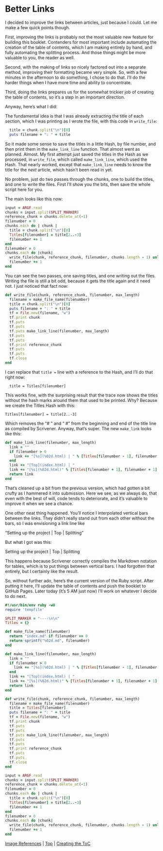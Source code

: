 # Better Links #

I decided to improve the links between articles, just because I could. Let me make a few quick points though.

First, improving the links is probably not the most valuable new feature for building this booklet. Contenders for most important include automating the creation of the table of contents, which I am making entirely by hand, and fully automating the splitting process. And those things might be more valuable to you, the reader as well.

Second, with the making of links so nicely factored out into a separate method, improving their formatting became very simple. So, with a few minutes in the afternoon to do something, I chose to do that. I’ll do the harder things when I have more time and ability to concentrate.

Third, doing the links prepares us for the somewhat trickier job of creating the table of contents, so it’s a step in an important direction.

Anyway, here’s what I did:

The fundamental idea is that I was already extracting the title of each section, which I was printing as I wrote the file, with this code in `write_file`:

```ruby
  title = chunk.split("\n")[0]
  puts filename + ": " + title
```

So it made some sense to save the titles in a little Hash, by file number, and then print them in the `make_link_line` function. That almost went as planned. Almost. My first attempt just saved the titles in the Hash as we processed, in `write_file`, which called `make_link_line`, which used the Hash. That nearly worked, except that `make_link_line` needs to know the title for the *next* article, which hasn’t been read in yet.

No problem,  just do two passes through the chunks, one to build the titles, and one to write the files. First I’ll show you the bits, then save the whole script here for you.

The main looks like this now:

```ruby
input = ARGF.read
chunks = input.split(SPLIT_MARKER)
reference_chunk = chunks.delete_at(-1)
filenumber = 0
chunks.each do | chunk |
  title = chunk.split("\n")[0]
  Titles[filenumber] = title[2..-3]
  filenumber += 1
end
filenumber = 0
chunks.each do |chunk|
  write_file(chunk, reference_chunk, filenumber, chunks.length - 1) unless chunk.length < 1
  filenumber += 1
end
```

You can see the two passes, one saving titles, and one writing out the files. Writing the file is still a bit odd, because it gets the title again and it need not. I just noticed that fact now:

```ruby
def write_file(chunk, reference_chunk, filenumber, max_length)
  filename = make_file_name(filenumber)
  title = chunk.split("\n")[0]
  puts filename + ": " + title
  tf = File.new(filename, "w")
  tf.print chunk
  tf.puts
  tf.puts
  tf.puts make_link_line(filenumber, max_length)
  tf.puts
  tf.puts
  tf.print reference_chunk
  tf.puts
  tf.puts
  tf.close
end
```

I can replace that `title =` line with a reference to the Hash, and I’ll do that right now: 

`  title = Titles[filenumber]`

This works fine, with the surprising result that the trace now shows the titles without the hash marks around them that used to be printed. Why? Because we create the Titles Hash with this:

`Titles[filenumber] = title[2..-3]`

Which removes the “# “ and “ #” from the beginning and end of the title line as compiled by Scrivener. Anyway, that’s super. The new `make_link` looks like this:

```ruby
def make_link_line(filenumber, max_length)
  link = ""
  if filenumber > 0
    link += "[%s](%02d.html) | " % [Titles[filenumber - 1], filenumber - 1]
  end
  link += "[Top](index.html) | "
  link += "[%s](%02d.html)" % [Titles[filenumber + 1], filenumber + 1] unless filenumber >= max_length
  return link
end
```

That’s cleaned up a bit from the previous version, which had gotten a bit crufty as I hammered it into submission. Here we see, as we always do, that even with the best of will, code tends to deteriorate, and it’s valuable to improve it when we see a chance. 

One other neat thing happened. You’ll notice I interpolated vertical bars between the links. They didn’t really stand out from each other without the bars, so I was envisioning a link line like

“Setting up the project \| Top \| Splitting”

But what I got was this:

Setting up the project | Top | Splitting

This happens because Scrivener correctly compiles the Markdown notation for tables, which is to put things between vertical bars. I had forgotten that entirely, but I certainly like the result.

So, without further ado, here’s the current version of the Ruby script. After putting it here, I’ll update the table of contents and push the booklet to GitHub Pages. Later today (it’s 5 AM just now) I’ll work on whatever I decide to do next.

```ruby
#!/usr/bin/env ruby -wU
require 'tempfile'

SPLIT_MARKER = "----\n\n"
Titles = {}

def make_file_name(filenumber)
  return "index.md" if filenumber == 0
  return sprintf("%02d.md", filenumber)
end

def make_link_line(filenumber, max_length)
  link = ""
  if filenumber > 0
    link += "[%s](%02d.html) | " % [Titles[filenumber - 1], filenumber - 1]
  end
  link += "[Top](index.html) | "
  link += "[%s](%02d.html)" % [Titles[filenumber + 1], filenumber + 1] unless filenumber >= max_length
  return link
end

def write_file(chunk, reference_chunk, filenumber, max_length)
  filename = make_file_name(filenumber)
  title = Titles[filenumber]
  puts filename + ": " + title
  tf = File.new(filename, "w")
  tf.print chunk
  tf.puts
  tf.puts
  tf.puts make_link_line(filenumber, max_length)
  tf.puts
  tf.puts
  tf.print reference_chunk
  tf.puts
  tf.puts
  tf.close
end

input = ARGF.read
chunks = input.split(SPLIT_MARKER)
reference_chunk = chunks.delete_at(-1)
filenumber = 0
chunks.each do | chunk |
  title = chunk.split("\n")[0]
  Titles[filenumber] = title[2..-3]
  filenumber += 1
end
filenumber = 0
chunks.each do |chunk|
  write_file(chunk, reference_chunk, filenumber, chunks.length - 1) unless chunk.length < 1
  filenumber += 1
end
```



[Image References](16.html) | [Top](index.html) | [Creating the ToC](18.html)




[ScreenShot2018-06-17at5.43.41AM]: ScreenShot2018-06-17at5.43.41AM.png

[ScreenShot2018-06-15at3.48.45AM]: ScreenShot2018-06-15at3.48.45AM.png

[ScreenShot2018-06-15at3.56.55AM]: ScreenShot2018-06-15at3.56.55AM.png

[ScreenShot2018-06-15at3.59.33AM]: ScreenShot2018-06-15at3.59.33AM.png

[ScreenShot2018-06-15at4.15.13AM]: ScreenShot2018-06-15at4.15.13AM.png

[ScreenShot2018-06-15at4.31.51AM]: ScreenShot2018-06-15at4.31.51AM.png

[ScreenShot2018-06-15at4.33.00AM]: ScreenShot2018-06-15at4.33.00AM.png

[ScreenShot2018-06-15at4.34.19AM]: ScreenShot2018-06-15at4.34.19AM.png

[ScreenShot2018-06-15at4.35.50AM]: ScreenShot2018-06-15at4.35.50AM.png

[ScreenShot2018-06-15at4.53.51AM]: ScreenShot2018-06-15at4.53.51AM.png

[ScreenShot2018-06-15at4.55.43AM]: ScreenShot2018-06-15at4.55.43AM.png

[ScreenShot2018-06-15at5.07.22AM]: ScreenShot2018-06-15at5.07.22AM.png

[ScreenShot2018-06-15at5.12.50AM]: ScreenShot2018-06-15at5.12.50AM.png

[ScreenShot2018-06-15at5.14.54AM]: ScreenShot2018-06-15at5.14.54AM.png

[ScreenShot2018-06-15at9.24.21AM]: ScreenShot2018-06-15at9.24.21AM.png

[ScreenShot2018-06-15at9.59.53AM]: ScreenShot2018-06-15at9.59.53AM.png

[ScreenShot2018-06-16at7.47.10AM]: ScreenShot2018-06-16at7.47.10AM.png

[ScreenShot2018-06-17at6.41.19AM]: ScreenShot2018-06-17at6.41.19AM.png

[ScreenShot2018-06-17at7.05.30AM]: ScreenShot2018-06-17at7.05.30AM.png

[ScreenShot2018-06-17at8.13.28PM]: ScreenShot2018-06-17at8.13.28PM.png

[ScreenShot2018-06-18at9.45.26AM]: ScreenShot2018-06-18at9.45.26AM.png

[ScreenShot2018-06-17at6.06.28AM]: ScreenShot2018-06-17at6.06.28AM.png

